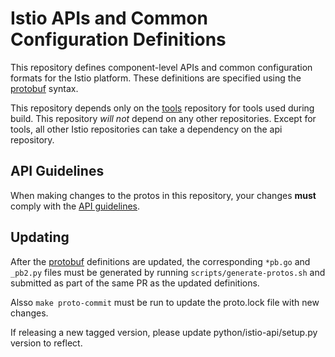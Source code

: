 # Istio APIs and Common Configuration Definitions

This repository defines component-level APIs and common configuration formats for the Istio
platform. These definitions are specified using the [protobuf](https://github.com/google/protobuf)
syntax.

This repository depends only on the [tools](https://github.com/istio/tools) repository for tools used during build. This repository *will not* depend on any other repositories. Except for tools, all other Istio repositories can take a dependency on the api repository. 

## API Guidelines

When making changes to the protos in this repository, your changes **must** comply with the [API guidelines](./GUIDELINES.md).

## Updating

After the [protobuf](https://github.com/google/protobuf) definitions are updated, the corresponding `*pb.go` and `_pb2.py` files must be generated by running `scripts/generate-protos.sh` and submitted as part of the same PR as the updated definitions.

Alsso `make proto-commit` must be run to update the proto.lock file
with new changes.

If releasing a new tagged version, please update python/istio-api/setup.py version to reflect.
